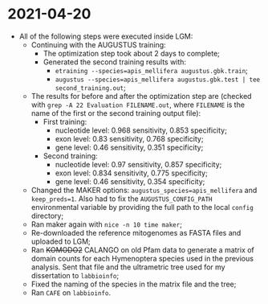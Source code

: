 # 2021-04-20

- All of the following steps were executed inside LGM:
    - Continuing with the AUGUSTUS training:
        - The optimization step took about 2 days to complete;
        - Generated the second training results with:
            - `etraining --species=apis_mellifera augustus.gbk.train`;
            - `augustus --species=apis_mellifera augustus.gbk.test | tee second_training.out`;
    - The results for before and after the optimization step are (checked with `grep -A 22 Evaluation FILENAME.out`, where `FILENAME` is the name of the first or the second training output file):
        - First training:
            - nucleotide level: 0.968 sensitivity, 0.853 specificity;
            - exon level: 0.83 sensitivity, 0.768 specificity;
            - gene level: 0.46 sensitivity, 0.351 specificity;
        - Second training:
            - nucleotide level: 0.97 sensitivity, 0.857 specificity;
            - exon level: 0.834 sensitivity, 0.775 specificity;
            - gene level: 0.46 sensitivity, 0.354 specificity;
    - Changed the MAKER options: `augustus_species=apis_mellifera` and `keep_preds=1`. Also had to fix the `AUGUSTUS_CONFIG_PATH` environmental variable by providing the full path to the local `config` directory;
    - Ran maker again with `nice -n 10 time maker`;
    - Re-downloaded the reference mitogenomes as FASTA files and uploaded to LGM;
    - Ran ~~KOMODO2~~ CALANGO on old Pfam data to generate a matrix of domain counts for each Hymenoptera species used in the previous analysis. Sent that file and the ultrametric tree used for my dissertation to `labbioinfo`;
    - Fixed the naming of the species in the matrix file and the tree;
    - Ran `CAFE` on `labbioinfo`.